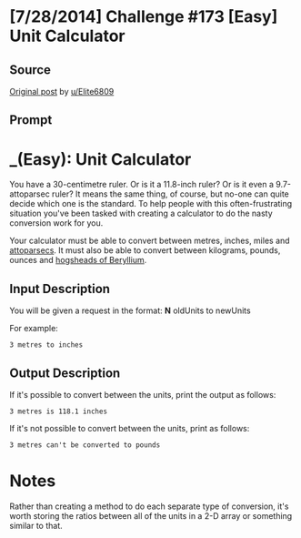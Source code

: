 # [7/28/2014] Challenge #173 [Easy] Unit Calculator

## Source

[Original post](https://old.reddit.com/r/dailyprogrammer/comments/2bxntq/7282014_challenge_173_easy_unit_calculator/) by [u/Elite6809](https://old.reddit.com/user/Elite6809)

## Prompt

# [](#EasyIcon) _(Easy): Unit Calculator

You have a 30-centimetre ruler. Or is it a 11.8-inch ruler? Or is it even a 9.7-attoparsec ruler? It means the same thing, of course, but no-one can quite decide which one is the standard. To help people with this often-frustrating situation you've been tasked with creating a calculator to do the nasty conversion work for you.

Your calculator must be able to convert between metres, inches, miles and [attoparsecs](https://www.google.com/search?q=attoparsec). It must also be able to convert between kilograms, pounds, ounces and [hogsheads of Beryllium](http://www.wolframalpha.com/input/?i=mass+of+1+hogshead+of+berylliumm).

## Input Description

You will be given a request in the format: **N** oldUnits to newUnits

For example:

    3 metres to inches

## Output Description

If it's possible to convert between the units, print the output as follows:

    3 metres is 118.1 inches

If it's not possible to convert between the units, print as follows:

    3 metres can't be converted to pounds

# Notes

Rather than creating a method to do each separate type of conversion, it's worth storing the ratios between all of the units in a 2-D array or something similar to that.
